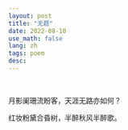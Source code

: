 ```yaml
---
layout: post
title: "无题"
date: 2022-08-10
use_math: false
lang: zh
tags: poem
desc: 
---
```


<br>

月影阑珊流盼客，天涯无路亦如何？

红妆粉黛合昏树，半醉秋风半醉歌。



